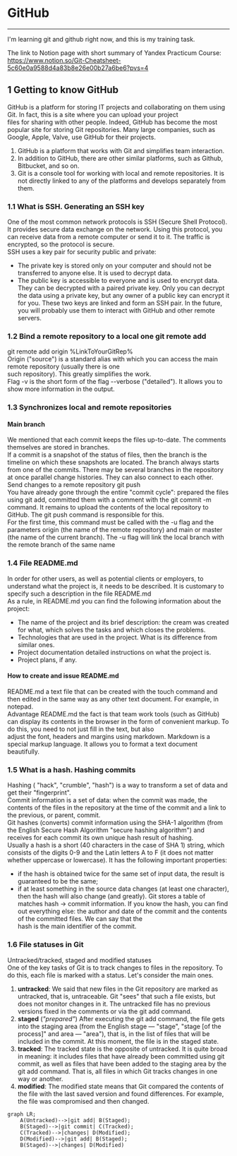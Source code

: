 # GitHub
---
I'm learning git and github right now, and this is my training task.

The link to Notion page with short summary of Yandex Practicum Course: https://www.notion.so/Git-Cheatsheet-5c60e0a9588d4a83b8e26e00b27a6be6?pvs=4

## 1 Getting to know GitHub

GitHub is a platform for storing IT projects and collaborating on them using Git. In fact, this is a site where you can upload your project <br>
files for sharing with other people. Indeed, GitHub has become the most popular site for storing Git repositories. Many large companies, such as Google, Apple, Valve, use GitHub for their projects. <br>
1. GitHub is a platform that works with Git and simplifies team interaction.
2. In addition to GitHub, there are other similar platforms, such as Github, Bitbucket, and so on.
3. Git is a console tool for working with local and remote repositories. It is not directly linked to any of the platforms and develops separately from them.

### 1.1 What is SSH. Generating an SSH key

One of the most common network protocols is SSH (Secure Shell Protocol). It provides secure data exchange on the network. Using this protocol, you can receive data from a remote computer or send it to it. The   traffic is encrypted, so the protocol is secure.  
SSH uses a key pair for security public and private:
* The private key is stored only on your computer and should not be transferred to anyone else. It is used to decrypt data.
* The public key is accessible to everyone and is used to encrypt data. They can be decrypted with a paired private key.
Only you can decrypt the data using a private key, but any owner of a public key can encrypt it for you. These two   keys are linked and form an SSH pair. In the future, you will probably use them to interact with GitHub and other   remote servers.

### 1.2 Bind a remote repository to a local one git remote add

git remote add origin %LinkToYourGitRep%   
Origin ("source") is a standard alias with which you can access the main remote repository (usually there is one   
such repository). This greatly simplifies the work.  
Flag -v is the short form of the flag --verbose ("detailed"). It allows you to show more information in the output.  

### 1.3 Synchronizes local and remote repositories

#### Main branch  
We mentioned that each commit keeps the files up-to-date. The comments themselves are stored in branches.  
If a commit is a snapshot of the status of files, then the branch is the timeline on which these snapshots are located. The branch always starts from one of the commits. There may be several branches in the   repository at once parallel change histories. They can also connect to each other.  
Send changes to a remote repository git push  
You have already gone through the entire "commit cycle": prepared the files using git add, committed them with a comment with the git commit -m command. It remains to upload the contents of the local repository to   GitHub. The git push command is responsible for this.  
For the first time, this command must be called with the -u flag and the parameters origin (the name of the remote repository) and main or master (the name of the current branch). The -u flag will link the local   branch with the remote branch of the same name

### 1.4 File README.md
In order for other users, as well as potential clients or employers, to understand what the project is, it needs to be described. It is customary to specify such a description in the file README.md   
As a rule, in README.md you can find the following information about the project:
* The name of the project and its brief description: the cream was created for what, which solves the tasks and which closes the problems.
* Technologies that are used in the project. What is its difference from similar ones.
* Project documentation detailed instructions on what the project is.
* Project plans, if any.
#### How to create and issue README.md  

README.md a text file that can be created with the touch command and then edited in the same way as any other text document. For example, in notepad.  
Advantage README.md the fact is that team work tools (such as GitHub) can display its contents in the browser in the form of convenient markup. To do this, you need to not just fill in the text, but also  
adjust the font, headers and margins using markdown. Markdown is a special markup language. It allows you to format a text document beautifully.  


### 1.5 What is a hash. Hashing commits

Hashing ( "hack", "crumble", "hash") is a way to transform a set of data and get their "fingerprint".  
Commit information is a set of data: when the commit was made, the contents of the files in the repository at the time of the commit and a link to the previous, or parent, commit.  
Git hashes (converts) commit information using the SHA-1 algorithm (from the English Secure Hash Algorithm "secure hashing algorithm") and receives for each commit its own unique hash result of hashing.  
Usually a hash is a short (40 characters in the case of SHA 1) string, which consists of the digits 0-9 and the Latin letters A to F (it does not matter whether uppercase or lowercase). It has the following   important properties:  
* if the hash is obtained twice for the same set of input data, the result is guaranteed to be the same;
* if at least something in the source data changes (at least one character), then the hash will also change (and greatly).
Git stores a table of matches hash → commit information. If you know the hash, you can find out everything else: the author and date of the commit and the contents of the committed files. We can say that the  
hash is the main identifier of the commit.  

### 1.6 File statuses in Git

Untracked/tracked, staged and modified statuses  
One of the key tasks of Git is to track changes to files in the repository. To do this, each file is marked with a status. Let's consider the main ones.  
1. __untracked__: We said that new files in the Git repository are marked as untracked, that is, untraceable. Git "sees" that such a file exists, but does not monitor changes in it. The untracked file has no previous versions fixed in the comments or via the git add command.
2. __staged__ (_"prepared"_) After executing the git add command, the file gets into the staging area (from the English stage — "stage", "stage [of the process]" and area — "area"), that is, in the list of files that will be included in the commit. At this moment, the file is in the staged state.
3. __tracked__: The tracked state is the opposite of untracked. It is quite broad in meaning: it includes files that have already been committed using git commit, as well as files that have been added to the staging area by the git add command. That is, all files in which Git tracks changes in one way or another.
4. __modified__: The modified state means that Git compared the contents of the file with the last saved version and found differences. For example, the file was compromised and then changed.

```mermaid
graph LR;
    A(Untracked)-->|git add| B(Staged);
    B(Staged)-->|git commit| C(Tracked);
    C(Tracked)-->|changes| D(Modified);
    D(Modified)-->|git add| B(Staged);
    B(Staged)-->|changes| D(Modified)
